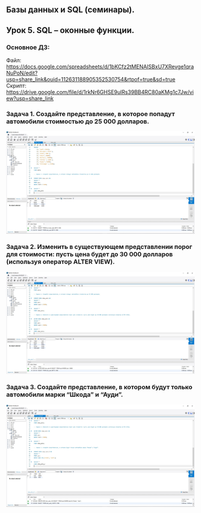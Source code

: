 ## Базы данных и SQL (семинары).
## Урок 5. SQL – оконные функции.  

### Основное ДЗ:  
  
Файл:  
https://docs.google.com/spreadsheets/d/1bKCfz2tMENAISBxU7XRevge1qraNuPoN/edit?usp=share_link&ouid=112631188905352530754&rtpof=true&sd=true  
Скрипт:  
https://drive.google.com/file/d/1rkNr6GHSE9ulRs39BB4RC80aKMg1c7Jw/view?usp=share_link  
  
### Задача 1.	Создайте представление, в которое попадут автомобили стоимостью  до 25 000 долларов.  
![](view_cars_25.jpg)  
### Задача 2.	Изменить в существующем представлении порог для стоимости: пусть цена будет до 30 000 долларов  (используя оператор ALTER VIEW).  
![](view_cars_30.jpg)  
### Задача 3. 	Создайте представление, в котором будут только автомобили марки “Шкода” и “Ауди”.  
![](Audi_Shkoda.jpg)
